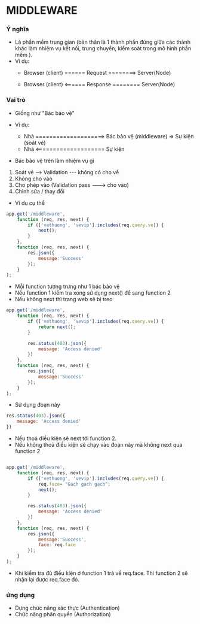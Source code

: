 # MIDDLEWARE

### Ý nghĩa
- Là phần mềm trung gian (bản thân là 1 thành phần đứng giữa các thành khác làm nhiệm vụ kết nối, trung chuyển, kiểm soát trong mô hình phần mềm ).
- Ví dụ:
    + Browser (client) ====== Request ========> Server(Node)

    + Browser (client) <====== Response ======== Server(Node)

### Vai trò
- Giống như "Bác bảo vệ"

- Ví dụ:
    + Nhà ====================> Bác bảo vệ (middleware) => Sự kiện (soát vé)
    + Nhà <==================== Sự kiện

- Bác bảo vệ trên làm nhiệm vụ gì
1. Soát vé --> Validation --- không có cho về
3. Không cho vào
2. Cho phép vào (Validation pass ---> cho vào)
4. Chỉnh sửa / thay đổi

- Ví dụ cụ thể
```js
app.get('/middleware',
    function (req, res, next) {
        if (['vethuong', 'vevip'].includes(req.query.ve)) {
            next();
        }
    },
    function (req, res, next) {
        res.json({
            message:'Success'
        });
    }
);
```
- Mỗi function tượng trưng như 1 bác bảo vệ
- Nếu function 1 kiểm tra xong sử dụng next() để sang function 2
- Nếu không next thì trang web sẽ bị treo


```js
app.get('/middleware',
    function (req, res, next) {
        if (['vethuong', 'vevip'].includes(req.query.ve)) {
            return next();
        }

        res.status(403).json({
            message: 'Access denied'
        })
    },
    function (req, res, next) {
        res.json({
            message:'Success'
        });
    }
);
```

- Sử dụng đoạn này
```js
res.status(403).json({
    message: 'Access denied'
})
```
- Nếu thoả điều kiện sẽ next tới function 2.
- Nếu không thoả điều kiện sẽ chạy vào đoạn này mà không next qua function 2


```js

app.get('/middleware',
    function (req, res, next) {
        if (['vethuong', 'vevip'].includes(req.query.ve)) {
            req.face= "Gach gach gach";
            next();
        }

        res.status(403).json({
            message: 'Access denied'
        })
    },
    function (req, res, next) {
        res.json({
            message:'Success',
            face: req.face
        });
    }
);
```

- Khi kiểm tra đủ điều kiện ở function 1 trả về req.face. Thì function 2 sẽ nhận lại được req.face đó.


### ứng dụng
- Dựng chức năng xác thực (Authentication)
- Chức năng phân quyển (Authorization)
